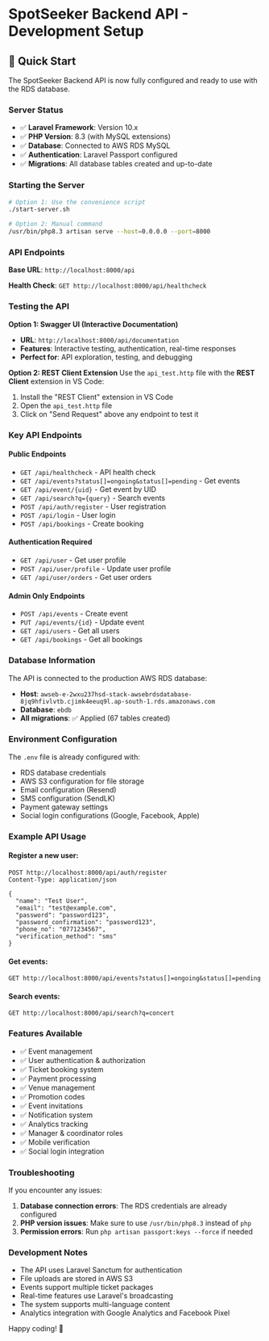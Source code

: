 # SpotSeeker Backend API - Development Setup

## 🚀 Quick Start

The SpotSeeker Backend API is now fully configured and ready to use with the RDS database.

### Server Status
- ✅ **Laravel Framework**: Version 10.x
- ✅ **PHP Version**: 8.3 (with MySQL extensions)
- ✅ **Database**: Connected to AWS RDS MySQL
- ✅ **Authentication**: Laravel Passport configured
- ✅ **Migrations**: All database tables created and up-to-date

### Starting the Server

```bash
# Option 1: Use the convenience script
./start-server.sh

# Option 2: Manual command
/usr/bin/php8.3 artisan serve --host=0.0.0.0 --port=8000
```

### API Endpoints

**Base URL**: `http://localhost:8000/api`

**Health Check**: `GET http://localhost:8000/api/healthcheck`

### Testing the API

**Option 1: Swagger UI (Interactive Documentation)**
- **URL**: `http://localhost:8000/api/documentation`
- **Features**: Interactive testing, authentication, real-time responses
- **Perfect for**: API exploration, testing, and debugging

**Option 2: REST Client Extension**
Use the `api_test.http` file with the **REST Client** extension in VS Code:

1. Install the "REST Client" extension in VS Code
2. Open the `api_test.http` file
3. Click on "Send Request" above any endpoint to test it

### Key API Endpoints

#### Public Endpoints
- `GET /api/healthcheck` - API health check
- `GET /api/events?status[]=ongoing&status[]=pending` - Get events
- `GET /api/event/{uid}` - Get event by UID
- `GET /api/search?q={query}` - Search events
- `POST /api/auth/register` - User registration
- `POST /api/login` - User login
- `POST /api/bookings` - Create booking

#### Authentication Required
- `GET /api/user` - Get user profile
- `POST /api/user/profile` - Update user profile
- `GET /api/user/orders` - Get user orders

#### Admin Only Endpoints
- `POST /api/events` - Create event
- `PUT /api/events/{id}` - Update event
- `GET /api/users` - Get all users
- `GET /api/bookings` - Get all bookings

### Database Information

The API is connected to the production AWS RDS database:
- **Host**: `awseb-e-2wxu237hsd-stack-awsebrdsdatabase-8jq9hfivlvtb.cjimk4eeuq9l.ap-south-1.rds.amazonaws.com`
- **Database**: `ebdb`
- **All migrations**: ✅ Applied (67 tables created)

### Environment Configuration

The `.env` file is already configured with:
- RDS database credentials
- AWS S3 configuration for file storage
- Email configuration (Resend)
- SMS configuration (SendLK)
- Payment gateway settings
- Social login configurations (Google, Facebook, Apple)

### Example API Usage

#### Register a new user:
```http
POST http://localhost:8000/api/auth/register
Content-Type: application/json

{
  "name": "Test User",
  "email": "test@example.com",
  "password": "password123",
  "password_confirmation": "password123",
  "phone_no": "0771234567",
  "verification_method": "sms"
}
```

#### Get events:
```http
GET http://localhost:8000/api/events?status[]=ongoing&status[]=pending
```

#### Search events:
```http
GET http://localhost:8000/api/search?q=concert
```

### Features Available

- ✅ Event management
- ✅ User authentication & authorization
- ✅ Ticket booking system
- ✅ Payment processing
- ✅ Venue management
- ✅ Promotion codes
- ✅ Event invitations
- ✅ Notification system
- ✅ Analytics tracking
- ✅ Manager & coordinator roles
- ✅ Mobile verification
- ✅ Social login integration

### Troubleshooting

If you encounter any issues:

1. **Database connection errors**: The RDS credentials are already configured
2. **PHP version issues**: Make sure to use `/usr/bin/php8.3` instead of `php`
3. **Permission errors**: Run `php artisan passport:keys --force` if needed

### Development Notes

- The API uses Laravel Sanctum for authentication
- File uploads are stored in AWS S3
- Events support multiple ticket packages
- Real-time features use Laravel's broadcasting
- The system supports multi-language content
- Analytics integration with Google Analytics and Facebook Pixel

Happy coding! 🎉
